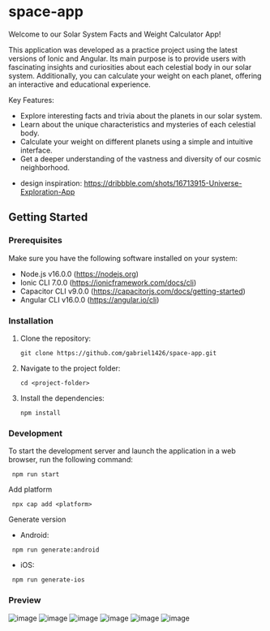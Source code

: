 # space-app

Welcome to our Solar System Facts and Weight Calculator App!

This application was developed as a practice project using the latest versions of Ionic and Angular. Its main purpose is to provide users with fascinating insights and curiosities about each celestial body in our solar system. Additionally, you can calculate your weight on each planet, offering an interactive and educational experience.

Key Features:
- Explore interesting facts and trivia about the planets in our solar system.
- Learn about the unique characteristics and mysteries of each celestial body.
- Calculate your weight on different planets using a simple and intuitive interface.
- Get a deeper understanding of the vastness and diversity of our cosmic neighborhood.

* design inspiration: https://dribbble.com/shots/16713915-Universe-Exploration-App

## Getting Started

### Prerequisites

Make sure you have the following software installed on your system:

- Node.js v16.0.0 (https://nodejs.org)
- Ionic CLI 7.0.0 (https://ionicframework.com/docs/cli)
- Capacitor CLI v9.0.0 (https://capacitorjs.com/docs/getting-started)
- Angular CLI v16.0.0 (https://angular.io/cli)

### Installation

1. Clone the repository:

   ```shell
   git clone https://github.com/gabriel1426/space-app.git
   ```
1. Navigate to the project folder:

    ```shell
    cd <project-folder>
   ```
3. Install the dependencies:

    ```shell
    npm install
   ```
  
### Development

To start the development server and launch the application in a web browser, run the following command:

 ```shell
  npm run start
 ```
 
Add platform
 
 ```shell
  npx cap add <platform>
 ```
 
Generate version

* Android:

 ```shell
  npm run generate:android
 ```
* iOS:

 ```shell
  npm run generate-ios
 ```


### Preview

![image](https://github.com/gabriel1426/space-app/assets/23240079/e8927ca9-85ec-4118-9695-010b5fcfdeb6)
![image](https://github.com/gabriel1426/space-app/assets/23240079/dae3c148-e5b9-4e07-b0ab-87ebda018548)
![image](https://github.com/gabriel1426/space-app/assets/23240079/daa190bc-837a-41c2-8b4c-a5f244c0f3a5)
![image](https://github.com/gabriel1426/space-app/assets/23240079/e4e3020b-2b84-4251-b493-0d22859fb77c)
![image](https://github.com/gabriel1426/space-app/assets/23240079/c89a50fb-7d02-40c2-851e-7bfbf6d29de7)
![image](https://github.com/gabriel1426/space-app/assets/23240079/ee9cf7e5-d55d-4cab-a177-efe64711d8d2)



  
  
